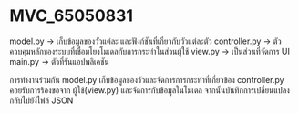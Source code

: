 # MVC_65050831
model.py -> เก็บข้อมูลของวัวแต่ละ และฟังก์ชันที่เกี่ยวกับวัวแต่ละตัว 
controller.py -> ตัวควบคุมหลักของระบบที่เชื่อมโยงโมเดลกับการกระทำในส่วนผู้ใช้ 
view.py -> เป็นส่วนที่จัดการ UI
main.py -> ตัวที่รันแอปพลิเคชัน

การทำงานร่วมกัน
model.py เก็บข้อมูลของวัวและจัดการการกระทำที่เกี่ยวข้อง controller.py คอยรับการร้องขอจาก ผู้ใช้(view.py) และจัดการกับข้อมูลในโมเดล จากนั้นบันทึกการเปลี่ยนแปลงกลับไปยังไฟล์ JSON 
